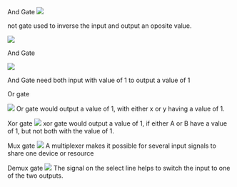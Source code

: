 And Gate
![](../Pictures/777708_773638_ans_a65eb18b9e80492486bfe8ea55163ac3.png)

not gate used to inverse the input and output an oposite value.


![](../Pictures/git/Not-gate-truthtable.jpg)


And Gate

![](../Pictures/git/04101.png)

And Gate need both input with value of 1 to output a value of 1


Or gate

![](../Pictures/git/2-Input-OR-Gate-Truth-Table.jpg)
Or gate would output a value of 1, with either x or y having a value of 1.

Xor gate
![](../Pictures/git/xor-gate-symbol.jpg)
xor gate would output a value of 1, if either A or B have a value of 1, but not both with the value of 1.

Mux	gate
![](../Pictures/git/qKv9u.png)
A multiplexer makes it possible for several input signals to share one device or resource

Demux gate
![](../Pictures/git/2-Figure2-1.png)
The signal on the select line helps to switch the input to one of the two outputs.